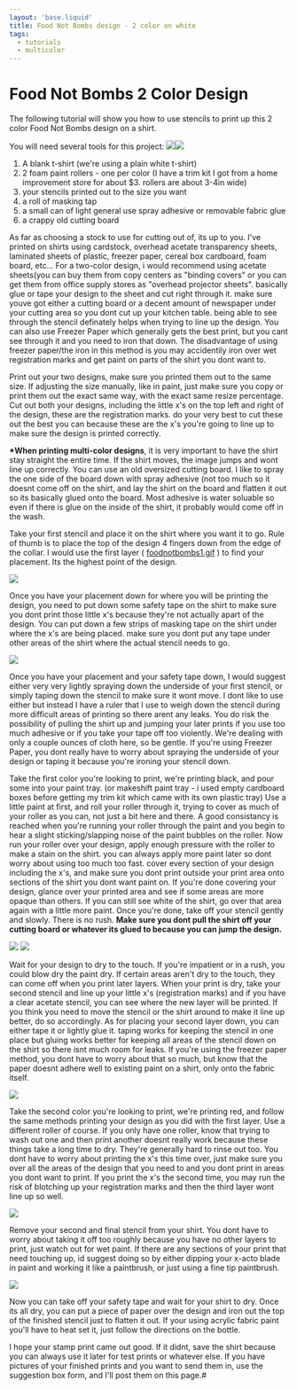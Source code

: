 ```yaml
---
layout: 'base.liquid'
title: Food Not Bombs design - 2 color on white
tags:
  - tutorials
  - multicolor
---
```


# Food Not Bombs 2 Color Design

The following tutorial will show you how to use stencils to print up this 2 color Food Not Bombs design on a shirt.

You will need several tools for this project:
![](/assets/img/tutorials/food-not-bombs-blankt.jpg)![](/assets/img/tutorials/food-not-bombs-tools.jpg)

1. A blank t-shirt (we're using a plain white t-shirt)
2. 2 foam paint rollers - one per color (I have a trim kit I got from a home improvement store for about $3. rollers are about 3-4in wide)
3. your stencils printed out to the size you want
4. a roll of masking tap
5. a small can of light general use spray adhesive or removable fabric glue
6. a crappy old cutting board

As far as choosing a stock to use for cutting out of, its up to you. I've printed on shirts using cardstock, overhead acetate transparency sheets, laminated sheets of plastic, freezer paper, cereal box cardboard, foam board, etc... For a two-color design, i would recommend using acetate sheets(you can buy them from copy centers as "binding covers" or you can get them from office supply stores as "overhead projector sheets". basically glue or tape your design to the sheet and cut right through it. make sure youve got either a cutting board or a decent amount of newspaper under your cutting area so you dont cut up your kitchen table. being able to see through the stencil definately helps when trying to line up the design. You can also use Freezer Paper which generally gets the best print, but you cant see through it and you need to iron that down. The disadvantage of using freezer paper/the iron in this method is you may accidentily iron over wet registration marks and get paint on parts of the shirt you dont want to.

Print out your two designs, make sure you printed them out to the same size. If adjusting the size manually, like in paint, just make sure you copy or print them out the exact same way, with the exact same resize percentage. Cut out both your designs, including the little x's on the top left and right of the design, these are the registration marks. do your very best to cut these out the best you can because these are the x's you're going to line up to make sure the design is printed correctly.

**\*When printing multi-color designs**, it is very important to have the shirt stay straight the entire time. If the shirt moves, the image jumps and wont line up correctly. You can use an old oversized cutting board. I like to spray the one side of the board down with spray adhesive (not too much so it doesnt come off on the shirt, and lay the shirt on the board and flatten it out so its basically glued onto the board. Most adhesive is water soluable so even if there is glue on the inside of the shirt, it probably would come off in the wash.

Take your first stencil and place it on the shirt where you want it to go. Rule of thumb is to place the top of the design 4 fingers down from the edge of the collar. I would use the first layer ( [foodnotbombs1.gif](https://web.archive.org/web/20111010022016/http://stencilpunks.org/foodnotbombs1.gif) ) to find your placement. Its the highest point of the design.

![](/assets/img/tutorials/food-not-bombs-1.jpg)

Once you have your placement down for where you will be printing the design, you need to put down some safety tape on the shirt to make sure you dont print those little x's because they're not actually apart of the design. You can put down a few strips of masking tape on the shirt under where the x's are being placed. make sure you dont put any tape under other areas of the shirt where the actual stencil needs to go.

![](/assets/img/tutorials/food-not-bombs-2.jpg)

Once you have your placement and your safety tape down, I would suggest either very very lightly spraying down the underside of your first stencil, or simply taping down the stencil to make sure it wont move. I dont like to use either but instead I have a ruler that I use to weigh down the stencil during more difficult areas of printing so there arent any leaks. You do risk the possibility of pulling the shirt up and jumping your later prints if you use too much adhesive or if you take your tape off too violently. We're dealing with only a couple ounces of cloth here, so be gentle. If you're using Freezer Paper, you dont really have to worry about spraying the underside of your design or taping it because you're ironing your stencil down.

Take the first color you're looking to print, we're printing black, and pour some into your paint tray. (or makeshift paint tray - i used empty cardboard boxes before getting my trim kit which came with its own plastic tray) Use a little paint at first, and roll your roller through it, trying to cover as much of your roller as you can, not just a bit here and there. A good consistancy is reached when you're running your roller through the paint and you begin to hear a slight sticking/slapping noise of the paint bubbles on the roller. Now run your roller over your design, apply enough pressure with the roller to make a stain on the shirt. you can always apply more paint later so dont worry about using too much too fast. cover every section of your design including the x's, and make sure you dont print outside your print area onto sections of the shirt you dont want paint on. If you're done covering your design, glance over your printed area and see if some areas are more opaque than others. If you can still see white of the shirt, go over that area again with a little more paint. Once you're done, take off your stencil gently and slowly. There is no rush. **Make sure you dont pull the shirt off your cutting board or whatever its glued to because you can jump the design.**

![](/assets/img/tutorials/food-not-bombs-3.jpg) ![](/assets/img/tutorials/food-not-bombs-4.jpg)

Wait for your design to dry to the touch. If you're impatient or in a rush, you could blow dry the paint dry. If certain areas aren't dry to the touch, they can come off when you print later layers. When your print is dry, take your second stencil and line up your little x's (registration marks) and if you have a clear acetate stencil, you can see where the new layer will be printed. If you think you need to move the stencil or the shirt around to make it line up better, do so accordingly. As for placing your second layer down, you can either tape it or lightly glue it. taping works for keeping the stencil in one place but gluing works better for keeping all areas of the stencil down on the shirt so there isnt much room for leaks. If you're using the freezer paper method, you dont have to worry about that so much, but know that the paper doesnt adhere well to existing paint on a shirt, only onto the fabric itself.

![](/assets/img/tutorials/food-not-bombs-5.jpg)

Take the second color you're looking to print, we're printing red, and follow the same methods printing your design as you did with the first layer. Use a different roller of course. If you only have one roller, know that trying to wash out one and then print another doesnt really work because these things take a long time to dry. They're generally hard to rinse out too. You dont have to worry about printing the x's this time over, just make sure you over all the areas of the design that you need to and you dont print in areas you dont want to print. If you print the x's the second time, you may run the risk of blotching up your registration marks and then the third layer wont line up so well.

![](/assets/img/tutorials/food-not-bombs-6.jpg)

Remove your second and final stencil from your shirt. You dont have to worry about taking it off too roughly because you have no other layers to print, just watch out for wet paint. If there are any sections of your print that need touching up, id suggest doing so by either dipping your x-acto blade in paint and working it like a paintbrush, or just using a fine tip paintbrush.

![](/assets/img/tutorials/food-not-bombs-7.jpg)

Now you can take off your safety tape and wait for your shirt to dry. Once its all dry, you can put a piece of paper over the design and iron out the top of the finished stencil just to flatten it out. If your using acrylic fabric paint you'll have to heat set it, just follow the directions on the bottle.

I hope your stamp print came out good. If it didnt, save the shirt because you can always use it later for test prints or whatever else. If you have pictures of your finished prints and you want to send them in, use the suggestion box form, and I'll post them on this page.#

